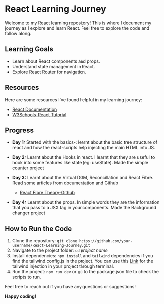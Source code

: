# React Learning Journey

Welcome to my React learning repository! This is where I document my journey as I explore and learn React. Feel free to explore the code and follow along.

<!-- ## Table of Contents

- [Projects](#projects)
- [Learning Goals](#learning-goals)
- [Resources](#resources)
- [Progress](#progress) -->
<!-- 
## Projects

- [Project 1: Name](link)
- [Project 2: Name](link) -->

## Learning Goals

-  Learn about React components and props.
-  Understand state management in React.
-  Explore React Router for navigation.
<!-- - [ ] Integrate external APIs with React.
- [ ] Experiment with stateful and stateless functional components. -->

## Resources

Here are some resources I've found helpful in my learning journey:

- [React Documentation](https://react.dev/learn)
- [W3Schools-React Tutorial](https://www.w3schools.com/REACT/DEFAULT.ASP)


## Progress

- **Day 1:** Started with the basics-: learnt about the basic tree structure of react and how the react-scripts help injecting the main HTML into JS. 

- **Day 2:** Learnt about the Hooks in react. I learnt that they are useful to hook into some features like state (eg: useState). Made the simple counter project

- **Day 3:** Learnt about the Virtual DOM, Reconcillation and React Fibre. Read some articles from documentation and Github
    - [React Fibre Theory-Github](https://github.com/acdlite/react-fiber-architecture)

- **Day 4:** Learnt about the props. In simple words they are the information that you pass to a JSX tag in your components. Made the Background changer project


## How to Run the Code

1. Clone the repository: `git clone https://github.com/your-username/React-Learning-Journey.git`
2. Navigate to the project folder: `cd` *project name*
3. Install dependencies: `npm install` and `tailwind` dependencies if you find the tailwind.config.js in the project.
You can use this [Link](https://tailwindcss.com/docs/installation) for the tailwind injection in your project through terminal.
4. Run the project: `npm run dev` or go to the package.json file to check the scripts to run.

Feel free to reach out if you have any questions or suggestions!


**Happy coding!**
